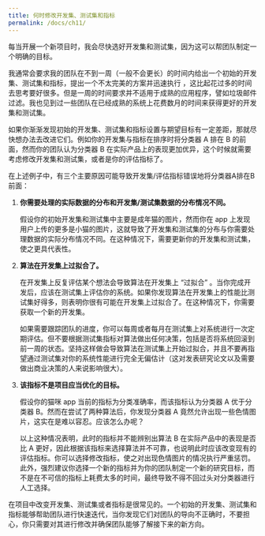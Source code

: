 ```yaml
---
title: 何时修改开发集、测试集和指标
permalink: /docs/ch11/
---
```


每当开展一个新项目时，我会尽快选好开发集和测试集，因为这可以帮团队制定一个明确的目标。

我通常会要求我的团队在不到一周（一般不会更长）的时间内给出一个初始的开发集、测试集和指标，提出一个不太完美的方案并迅速执行 ，这比起花过多的时间去思考要好很多。但是一周的时间要求并不适用于成熟的应用程序，譬如垃圾邮件过滤。我也见到过一些团队在已经成熟的系统上花费数月的时间来获得更好的开发集和测试集。

如果你渐渐发现初始的开发集、测试集和指标设置与期望目标有一定差距，那就尽快想办法去改进它们。例如你的开发集与指标在排序时将分类器 A 排在 B 的前面，然而你的团队认为分类器 B 在实际产品上的表现更加优异，这个时候就需要考虑修改开发集和测试集，或者是你的评估指标了。

在上述例子中，有三个主要原因可能导致开发集/评估指标错误地将分类器A排在B前面：

1. **你需要处理的实际数据的分布和开发集/测试集数据的分布情况不同。**

   假设你的初始开发集和测试集中主要是成年猫的图片，然而你在 app 上发现用户上传的更多是小猫的图片，这就导致了开发集和测试集的分布与你需要处理数据的实际分布情况不同。在这种情况下，需要更新你的开发集和测试集，使之更具代表性。

2. **算法在开发集上过拟合了。**

   在开发集上反复评估某个想法会导致算法在开发集上 “过拟合” 。当你完成开发后，应该在测试集上评估你的系统。如果你发现算法在开发集上的性能比测试集好得多，则表明你很有可能在开发集上过拟合了。在这种情况下，你需要获取一个新的开发集。

   如果需要跟踪团队的进度，你可以每周或者每月在测试集上对系统进行一次定期评估。但不要根据测试集指标对算法做出任何决策，包括是否将系统回滚到前一周的状态。坚持这样做会导致算法在测试集上开始过拟合，并且不要再指望通过测试集对你的系统性能进行完全无偏估计（这对发表研究论文以及需要做出商业决策的人来说影响很大）。

3. **该指标不是项目应当优化的目标。**

   假设你的猫咪 app 当前的指标为分类准确率，而该指标认为分类器 A 优于分类器 B。然而在尝试了两种算法后，你发现分类器 A 竟然允许出现一些色情图片，这实在是难以容忍。应该怎么办呢？

   以上这种情况表明，此时的指标并不能辨别出算法 B 在实际产品中的表现是否比 A 更好，因此根据该指标来选择算法并不可靠，也说明此时应该改变现有的评估指标。你可以选择修改指标，使之对出现色情图片的情况执行严重惩罚。此外，强烈建议你选择一个新的指标并为你的团队制定一个新的研究目标，而不是在不可信的指标上耗费太多的时间，最终导致不得不回过头对分类器进行人工选择。

在项目中改变开发集、测试集或者指标是很常见的。一个初始的开发集、测试集和指标能够帮助团队进行快速迭代，当你发现它们对团队的导向不正确时，不要担心，你只需要对其进行修改并确保团队能够了解接下来的新方向。
